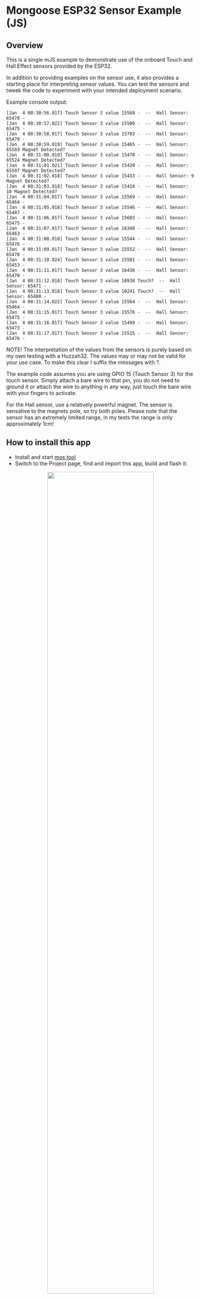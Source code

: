 # Mongoose ESP32 Sensor Example (JS)

## Overview

This is a single mJS example to demonstrate use of the onboard Touch and Hall Effect
sensors provided by the ESP32.

In addition to providing examples on the sensor use, it also provides a starting place
for interpreting sensor values.  You can test the sensors and tweek the code to experiment
with your intended deployment scenario.

Example console output:

```
[Jan  4 00:30:56.017] Touch Sensor 3 value 15568 -  --  Hall Sensor: 65478 - 
[Jan  4 00:30:57.022] Touch Sensor 3 value 15500 -  --  Hall Sensor: 65475 - 
[Jan  4 00:30:58.017] Touch Sensor 3 value 15703 -  --  Hall Sensor: 65479 - 
[Jan  4 00:30:59.019] Touch Sensor 3 value 15465 -  --  Hall Sensor: 65503 Magnet Detected? 
[Jan  4 00:31:00.019] Touch Sensor 3 value 15470 -  --  Hall Sensor: 65524 Magnet Detected? 
[Jan  4 00:31:01.021] Touch Sensor 3 value 15420 -  --  Hall Sensor: 65507 Magnet Detected? 
[Jan  4 00:31:02.018] Touch Sensor 3 value 15433 -  --  Hall Sensor: 9 Magnet Detected? 
[Jan  4 00:31:03.018] Touch Sensor 3 value 15418 -  --  Hall Sensor: 10 Magnet Detected? 
[Jan  4 00:31:04.017] Touch Sensor 3 value 15569 -  --  Hall Sensor: 65464 - 
[Jan  4 00:31:05.018] Touch Sensor 3 value 15546 -  --  Hall Sensor: 65487 - 
[Jan  4 00:31:06.017] Touch Sensor 3 value 15603 -  --  Hall Sensor: 65475 - 
[Jan  4 00:31:07.017] Touch Sensor 3 value 16340 -  --  Hall Sensor: 65463 - 
[Jan  4 00:31:08.018] Touch Sensor 3 value 15544 -  --  Hall Sensor: 65476 - 
[Jan  4 00:31:09.017] Touch Sensor 3 value 15552 -  --  Hall Sensor: 65478 - 
[Jan  4 00:31:10.024] Touch Sensor 3 value 15501 -  --  Hall Sensor: 65453 - 
[Jan  4 00:31:11.017] Touch Sensor 3 value 16438 -  --  Hall Sensor: 65470 - 
[Jan  4 00:31:12.018] Touch Sensor 3 value 10938 Touch?  --  Hall Sensor: 65471 - 
[Jan  4 00:31:13.018] Touch Sensor 3 value 10241 Touch?  --  Hall Sensor: 65480 - 
[Jan  4 00:31:14.022] Touch Sensor 3 value 15564 -  --  Hall Sensor: 65464 - 
[Jan  4 00:31:15.017] Touch Sensor 3 value 15576 -  --  Hall Sensor: 65475 - 
[Jan  4 00:31:16.017] Touch Sensor 3 value 15499 -  --  Hall Sensor: 65473 - 
[Jan  4 00:31:17.017] Touch Sensor 3 value 15515 -  --  Hall Sensor: 65476 - 
```

NOTE!  The interpretation of the values from the sensors is purely based on my own testing with a Huzzah32.  The values may or may not be valid for your use case.  To make this clear I suffix the messages with ?.  

The example code assumes you are using GPIO 15 (Touch Sensor 3) for the touch sensor.  Simply attach a bare wire to that pin, you do not need to ground it or attach the wire to anything in any way, just touch the bare wire with your fingers to activate.

For the Hall sensor, use a relatively powerful magnet.  The sensor is sensative to the magnets pole, so try both poles.  Please note that the sensor has an extremely limited range, in my tests the range is only approximately 1cm!

## How to install this app

- Install and start [mos tool](https://mongoose-os.com/software.html)
- Switch to the Project page, find and import this app, build and flash it:

<p align="center">
  <img src="https://mongoose-os.com/images/app1.gif" width="75%">
</p>

## Using this example from the CLI

To build and flash the code:

```bash
git clone https://github.com/mongoose-os-apps/example-esp32-sensors-js
cd example-esp32-sensors-js
mos build --platform esp32
mos flash
mos console
```

To quickly make code changes from the CLI:

```bash
cd example-esp32-sensors-js
vi fs/init.js
mos put fs/init.js
mos console
```

